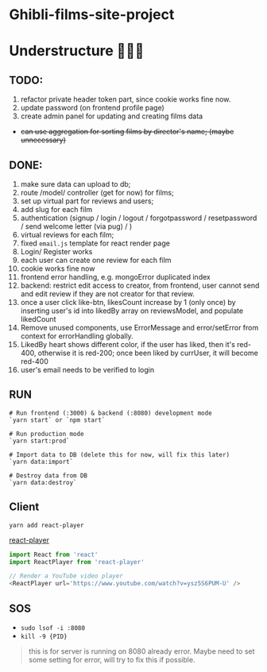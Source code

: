 # Ghibli-films-site-project
# Understructure 👩🏻‍💻

## TODO:
1) refactor private header token part, since cookie works fine now.
2) update password (on frontend profile page)
3) create admin panel for updating and creating films data
- ~~can use aggregation for sorting films by director's name; (maybe unnecessary)~~

## DONE:
1) make sure data can upload to db;
2) route /model/ controller (get for now) for films;
3) set up virtual part for reviews and users;
4) add slug for each film
5) authentication (signup / login / logout / forgotpassword / resetpassword / send welcome letter (via pug) / )
6) virtual reviews for each film;
7) fixed `email.js` template for react render page
8) Login/ Register works
9) each user can create one review for each film
10) cookie works fine now
11) frontend error handling, e.g. mongoError duplicated index
12) backend: restrict edit access to creator, from frontend, user cannot send and edit review if they are not creator for that review.
13) once a user click like-btn, likesCount increase by 1 (only once) by inserting user's id into likedBy array on reviewsModel, and populate likedCount
14) Remove unused components, use ErrorMessage and error/setError from context for errorHandling globally.
15) LikedBy heart shows different color, if the user has liked, then it's red-400, otherwise it is red-200; once been liked by currUser, it will become red-400
16) user's email needs to be verified to login
## RUN
```
# Run frontend (:3000) & backend (:8080) development mode
`yarn start` or `npm start`

# Run production mode
`yarn start:prod`

# Import data to DB (delete this for now, will fix this later)
`yarn data:import`

# Destroy data from DB
`yarn data:destroy`
```

## Client
`yarn add react-player`

[react-player](https://github.com/CookPete/react-player)
```js
import React from 'react'
import ReactPlayer from 'react-player'

// Render a YouTube video player
<ReactPlayer url='https://www.youtube.com/watch?v=ysz5S6PUM-U' />
```
## SOS
- `sudo lsof -i :8080`
- `kill -9 {PID}`
> this is for server is running on 8080 already error. Maybe need to set some setting for error, will try to fix this if possible.
